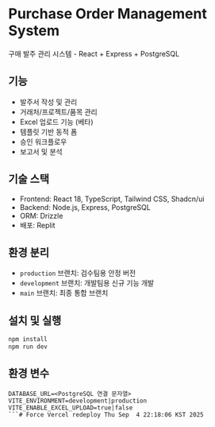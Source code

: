 # Purchase Order Management System

구매 발주 관리 시스템 - React + Express + PostgreSQL

## 기능
- 발주서 작성 및 관리
- 거래처/프로젝트/품목 관리
- Excel 업로드 기능 (베타)
- 템플릿 기반 동적 폼
- 승인 워크플로우
- 보고서 및 분석

## 기술 스택
- Frontend: React 18, TypeScript, Tailwind CSS, Shadcn/ui
- Backend: Node.js, Express, PostgreSQL
- ORM: Drizzle
- 배포: Replit

## 환경 분리
- `production` 브랜치: 검수팀용 안정 버전
- `development` 브랜치: 개발팀용 신규 기능 개발
- `main` 브랜치: 최종 통합 브랜치

## 설치 및 실행
```bash
npm install
npm run dev
```

## 환경 변수
```
DATABASE_URL=<PostgreSQL 연결 문자열>
VITE_ENVIRONMENT=development|production
VITE_ENABLE_EXCEL_UPLOAD=true|false
```# Force Vercel redeploy Thu Sep  4 22:18:06 KST 2025
